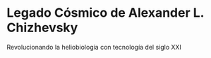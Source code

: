 # Legado Cósmico de Alexander L. Chizhevsky
Revolucionando la heliobiología con tecnología del siglo XXI
